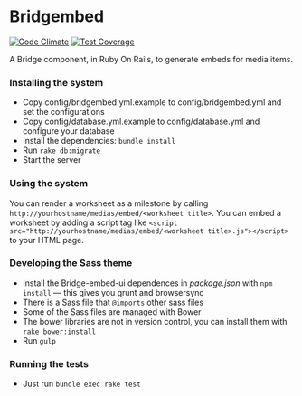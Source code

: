 Bridgembed
==========

[![Code Climate](https://codeclimate.com/repos/549c8a48e30ba06537002021/badges/2e1f5ed3a05c045248dc/gpa.svg)](https://codeclimate.com/repos/549c8a48e30ba06537002021/feed) 
[![Test Coverage](https://codeclimate.com/repos/549c8a48e30ba06537002021/badges/2e1f5ed3a05c045248dc/coverage.svg)](https://codeclimate.com/repos/549c8a48e30ba06537002021/feed)

A Bridge component, in Ruby On Rails, to generate embeds for media items.

### Installing the system

* Copy config/bridgembed.yml.example to config/bridgembed.yml and set the configurations
* Copy config/database.yml.example to config/database.yml and configure your database
* Install the dependencies: `bundle install`
* Run `rake db:migrate`
* Start the server

### Using the system

You can render a worksheet as a milestone by calling `http://yourhostname/medias/embed/<worksheet title>`.
You can embed a worksheet by adding a script tag like `<script src="http://yourhostname/medias/embed/<worksheet title>.js"></script>` to your HTML page.

### Developing the Sass theme

* Install the Bridge-embed-ui dependences in *package.json* with `npm install` — this gives you grunt and browsersync
* There is a Sass file that `@imports` other sass files
* Some of the Sass files are managed with Bower
* The bower libraries are not in version control, you can install them with `rake bower:install`
* Run `gulp`

### Running the tests

* Just run `bundle exec rake test`
